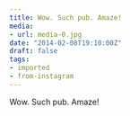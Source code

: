 ```yaml
---
title: Wow. Such pub. Amaze!
media:
- url: media-0.jpg
date: "2014-02-08T19:10:00Z"
draft: false
tags:
- imported
- from-instagram
---
```

Wow. Such pub. Amaze\!
